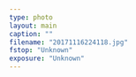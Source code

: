 ```yaml
---
type: photo
layout: main
caption: ""
filename: "20171116224118.jpg"
fstop: "Unknown"
exposure: "Unknown"
---
```

